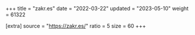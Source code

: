 +++
title = "zakr.es"
date = "2022-03-22"
updated = "2023-05-10"
weight = 61322

[extra]
source = "https://zakr.es/"
ratio = 5
size = 60
+++
